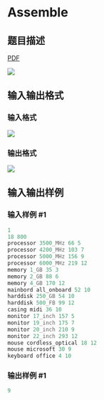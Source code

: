 # Assemble

## 题目描述

[problemUrl]: https://uva.onlinejudge.org/index.php?option=com_onlinejudge&Itemid=8&category=243&page=show_problem&problem=3276

[PDF](https://uva.onlinejudge.org/external/121/p12124.pdf)

![](https://cdn.luogu.com.cn/upload/vjudge_pic/UVA12124/99811609a9e3e7125b7f2ed1660ddac5ad1b1bbd.png)

## 输入输出格式

### 输入格式

![](https://cdn.luogu.com.cn/upload/vjudge_pic/UVA12124/97a2280e2816dd2926043b3dee9b29a8df18b66e.png)

### 输出格式

![](https://cdn.luogu.com.cn/upload/vjudge_pic/UVA12124/70d7c1a589f10419271472f57958897736e400e5.png)

## 输入输出样例

### 输入样例 #1

```cpp
1
18 800
processor 3500_MHz 66 5
processor 4200_MHz 103 7
processor 5000_MHz 156 9
processor 6000_MHz 219 12
memory 1_GB 35 3
memory 2_GB 88 6
memory 4_GB 170 12
mainbord all_onboard 52 10
harddisk 250_GB 54 10
harddisk 500_FB 99 12
casing midi 36 10
monitor 17_inch 157 5
monitor 19_inch 175 7
monitor 20_inch 210 9
monitor 22_inch 293 12
mouse cordless_optical 18 12
mouse microsoft 30 9
keyboard office 4 10
```


### 输出样例 #1

```cpp
9
```


